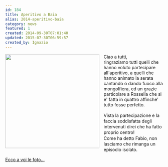 ```yaml
---
id: 184
title: Aperitivo a Baia
alias: 2014-aperitivo-baia
category: news
featured: 1
created: 2014-09-30T07:01:40
updated: 2015-07-30T06:59:57
created_by: Ignazio
---
```

<p>
 <a href="gallery/category/43-2014-aperitivo-baia">
  <img border="0" src="../images/phocagallery/2014-09-28-baia-aperitivo/thumbs/phoca_thumb_l_2014-09-27_17-58-58-baia-aperitivo.jpg" style="float: left; margin-right: 1em;" width="300"/>
 </a>
 Ciao a tutti,
 <br/>
 ringraziamo tutti quelli che hanno voluto partecipare all'aperitivo,
 <span>
  a quelli che hanno animato la serata cantando o dando fuoco alla mongolfiera,
 </span>
 ed un grazie particolare a Rossella che si e' fatta in quattro affinche' tutto fosse perfetto.
 <br/>
 <br/>
 <span style="line-height: 1.3em;">
  Vista la partecipazione e la faccia soddisfatta degli intervenuti direi che ha fatto proprio centro!
  <br/>
 </span>
 <span style="line-height: 1.3em;">
  Come ha detto Fabio, non lasciamo che rimanga un episodio isolato.
 </span>
</p>
<p>
 <a href="gallery/category/43-2014-aperitivo-baia">
  Ecco a voi le foto...
 </a>
</p>
